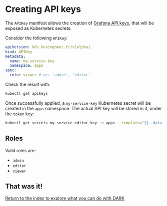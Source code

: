 # Creating API keys

The `APIKey` manifest allows the creation of [Grafana API keys](https://grafana.com/docs/grafana/latest/administration/api-keys/create-api-key/),
that will be exposed as Kubernetes secrets.

Consider the following `APIKey`:

```yaml
apiVersion: k8s.kevingomez.fr/v1alpha1
kind: APIKey
metadata:
  name: my-service-key
  namespace: apps
spec:
  role: viewer # or: 'admin', 'editor' 
```

Check the result with:

```sh
kubectl get apikeys
```

Once successfully applied, a `my-service-key` Kubernetes secret will be created in the `apps` namespace.
The actual API key will be stored in it, under the `token` key:

```sh
kubectl get secrets my-service-editor-key -n apps --template="{{ .data.token | base64decode }}"
```

## Roles

Valid roles are:

* `admin`
* `editor`
* `viewer`

## That was it!

[Return to the index to explore what you can do with DARK](../index.md)
